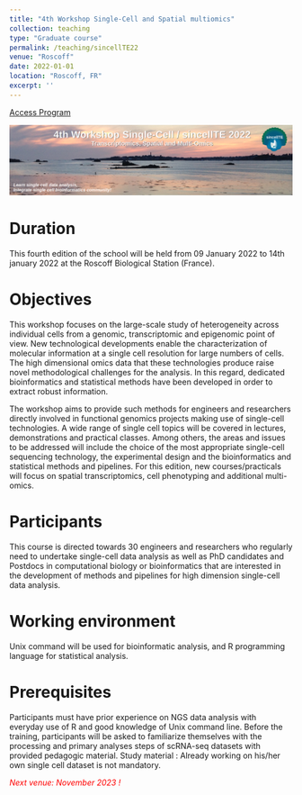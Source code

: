 ```yaml
---
title: "4th Workshop Single-Cell and Spatial multiomics"
collection: teaching
type: "Graduate course"
permalink: /teaching/sincellTE22
venue: "Roscoff"
date: 2022-01-01
location: "Roscoff, FR"
excerpt: ''
---
```


[Access Program](https://moodle.france-bioinformatique.fr/course/view.php?id=7)


![4th Workshop Single-Cell and Spatial multiomics, Roscoff 2022](/images/sincellTE22.png "4th Workshop Single-Cell and Spatial multiomics, Roscoff 2022")

Duration
======

This fourth edition of the school will be held from 09 January 2022 to 14th january 2022 at the Roscoff Biological Station (France).

Objectives
======

This workshop focuses on the large-scale study of heterogeneity across individual cells from a genomic, transcriptomic and epigenomic point of view. New technological developments enable the characterization of molecular information at a single cell resolution for large numbers of cells. The high dimensional omics data that these technologies produce raise novel methodological challenges for the analysis. In this regard, dedicated bioinformatics and statistical methods have been developed in order to extract robust information.

The workshop aims to provide such methods for engineers and researchers directly involved in functional genomics projects making use of single-cell technologies. A wide range of single cell topics will be covered in lectures, demonstrations and practical classes. Among others, the areas and issues to be addressed will include the choice of the most appropriate single-cell sequencing technology, the experimental design and the bioinformatics and statistical methods and pipelines. For this edition, new courses/practicals will focus on spatial transcriptomics, cell phenotyping and additional multi-omics.

Participants
======

This course is directed towards 30 engineers and researchers who regularly need to undertake single-cell data analysis as well as PhD candidates and Postdocs in computational biology or bioinformatics that are interested in the development of methods and pipelines for high dimension single-cell data analysis.

Working environment
======

Unix command will be used for bioinformatic analysis, and R programming language for statistical analysis.

Prerequisites
======

Participants must have prior experience on NGS data analysis  with everyday use of R and good knowledge of Unix command line. Before the training, participants will be asked to familiarize themselves with the processing and primary analyses steps of scRNA-seq datasets with provided pedagogic material. Study material : Already working on his/her own single cell dataset is not mandatory.


<span style="color: red;"><i>Next venue: November 2023 !</i></span>
